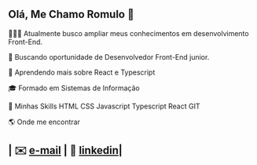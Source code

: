 ## Olá, Me Chamo Romulo 👋

<!--
**Romulo-us-br/Romulo-us-br** is a ✨ _special_ ✨ repository because its `README.md` (this file) appears on your GitHub profile.
!-->
👩🏻‍💻 Atualmente busco ampliar meus conhecimentos em desenvolvimento Front-End.

💼 Buscando oportunidade de Desenvolvedor Front-End junior.

🌱 Aprendendo mais sobre React e Typescript

🎓 Formado em Sistemas de Informação

🚀 Minhas Skills
HTML CSS Javascript Typescript React  GIT


🌎 Onde me encontrar
## | ✉️ [e-mail](Romulop.brasil25@gmail.com) | 👔 [linkedin](https://www.linkedin.com/in/romulo-brasil-a2121534b/)|
